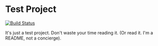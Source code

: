 # Test Project

[![Build Status](https://travis-ci.org/matheusmariano/test-project.svg?branch=master)](https://travis-ci.org/matheusmariano/test-project)

It's just a test project. Don't waste your time reading it. (Or read it. I'm a README, not a concierge).
